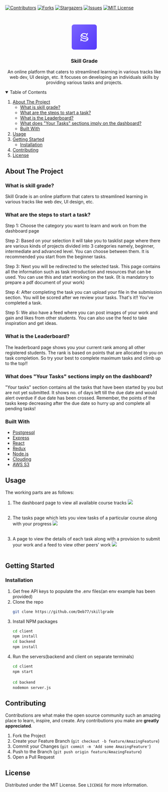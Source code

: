 [![Contributors][contributors-shield]][contributors-url]
[![Forks][forks-shield]][forks-url]
[![Stargazers][stars-shield]][stars-url]
[![Issues][issues-shield]][issues-url]
[![MIT License][license-shield]][license-url]

<!-- PROJECT LOGO -->
<br />
<p align="center">
  <a href="https://github.com/Deb77/skillgrade">
    <img src="client/public/logo.svg" alt="logo" height=80 width=80/>
  </a>

  <h3 align="center">Skill Grade</h3>

  <p align="center">
   An online platform that caters to streamlined learning in various tracks like web dev, UI design, etc. It focuses on developing an individuals skills by providing various tasks and projects.
    <br />
  </p>

<!-- TABLE OF CONTENTS -->
<details open="open">
  <summary>Table of Contents</summary>
  <ol>
    <li>
      <a href="#about-the-project">About The Project</a>
      <ul>
        <li><a href="#what-is-skill-grade">What is skill grade?</a></li>
        <li><a href="#what-are-the-steps-to-start-a-task">What are the steps to start a task?</a></li>
        <li><a href="#what-is-the-leaderboard">What is the Leaderboard?</a></li>
        <li><a href="#what-does-your-tasks-sections-imply-on-the-dashboard">What does "Your Tasks" sections imply on the dashboard?</a></li>
        <li><a href="#built-with">Built With</a></li>
      </ul>
    </li>
    <li><a href="#usage">Usage</a></li>
    <li>
      <a href="#getting-started">Getting Started</a>
      <ul>
        <li><a href="#installation">Installation</a></li>
      </ul>
    </li>
    <li><a href="#contributing">Contributing</a></li>
    <li><a href="#license">License</a></li>
  </ol>
</details>



<!-- ABOUT THE PROJECT -->
## About The Project

### What is skill grade?

Skill Grade is an online platform that caters to streamlined learning in various tracks like web dev, UI design, etc.

### What are the steps to start a task?

Step 1: Choose the category you want to learn and work on from the dashboard page

Step 2: Based on your selection it will take you to tasklist page where there are various kinds of projects divided into 3 categories namely, beginner, intermediate and advanced level. You can choose between them. It is recommended you start from the beginner tasks.

Step 3: Next you will be redirected to the selected task. This page contains all the information such as task introduction and resources that can be used. You can use this and start working on the task. (It is mandatory to prepare a pdf document of your work)

Step 4: After completing the task you can upload your file in the submission section. You will be scored after we review your tasks. That's it!! You've completed a task.

Step 5: We also have a feed where you can post images of your work and gain and likes from other students. You can also use the feed to take inspiration and get ideas.

### What is the Leaderboard?

The leaderboard page shows you your current rank among all other registered students. The rank is based on points that are allocated to you on task completion. So try your best to complete maximum tasks and climb up to the top!!

### What does "Your Tasks" sections imply on the dashboard?

"Your tasks" section contains all the tasks that have been started by you but are not yet submitted. It shows no. of days left till the due date and would alert overdue if due date has been crossed. Remember, the points of the tasks keep decreasing after the due date so hurry up and complete all pending tasks!

### Built With

* [Postgresql](https://www.postgresql.org)
* [Express](https://expressjs.com)
* [React](https://reactjs.org)
* [Redux](https://redux.js.org)
* [Node.js](https://nodejs.org)
* [Clouding](https://cloudinary.com)
* [AWS S3](https://aws.amazon.com/s3)

## Usage
The working parts are as follows:

 1. The dashboard page to view all available course tracks
  <img src="https://res.cloudinary.com/dzxtxkngg/image/upload/v1630778975/skillshare_feed/WhatsApp_Image_2021-09-04_at_23.26.14_kz7gl2.jpg"/><br><br>
 
 2. The tasks page which lets you view tasks of a particular course along with your progress
 <img src="https://res.cloudinary.com/dzxtxkngg/image/upload/v1630779030/skillshare_feed/WhatsApp_Image_2021-09-04_at_23.26.46_gaukko.jpg"/><br><br>
 
 3. A page to view the details of each task along with a provision to submit your work and a feed to view other peers' work
 <img src="https://res.cloudinary.com/dzxtxkngg/image/upload/v1630779141/skillshare_feed/WhatsApp_Image_2021-09-04_at_23.27.36_pcatgf.jpg"/><br><br>
 
<!-- GETTING STARTED -->
## Getting Started

### Installation

1. Get free API keys to populate the .env files(an env example has been provided)
2. Clone the repo
   ```sh
   git clone https://github.com/Deb77/skillgrade
   ```
3. Install NPM packages
   ```sh
   cd client
   npm install
   cd backend
   npm install
   ```
4. Run the servers(backend and client on separate terminals)
   ```sh
   cd client
   npm start
   
   cd backend 
   nodemon server.js
   ```
   
<!-- CONTRIBUTING -->
## Contributing

Contributions are what make the open source community such an amazing place to learn, inspire, and create. Any contributions you make are **greatly appreciated**.

1. Fork the Project
2. Create your Feature Branch (`git checkout -b feature/AmazingFeature`)
3. Commit your Changes (`git commit -m 'Add some AmazingFeature'`)
4. Push to the Branch (`git push origin feature/AmazingFeature`)
5. Open a Pull Request

<!-- LICENSE -->
## License

Distributed under the MIT License. See `LICENSE` for more information.

[contributors-shield]: https://img.shields.io/github/contributors/Deb77/skillshare?style=for-the-badge
[contributors-url]: https://github.com/othneildrew/Best-README-Template/graphs/contributors
[forks-shield]: https://img.shields.io/github/forks/Deb77/skillgrade
[forks-url]: https://github.com/Deb77/skillgrade/network/members
[stars-shield]: https://img.shields.io/github/stars/Deb77/skillgrade
[stars-url]: https://github.com/Deb77/skillgrade/stargazers
[issues-shield]: 	https://img.shields.io/github/issues/Deb77/skillgrade
[issues-url]: https://github.com/Deb77/skillgrade/issues
[license-shield]: https://img.shields.io/github/license/Deb77/skillgrade
[license-url]: https://github.com/othneildrew/Best-README-Template/blob/master/LICENSE.txt
